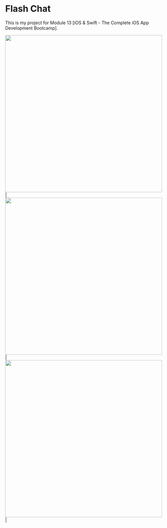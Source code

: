 # Flash Chat

This is my project for Module 13 [iOS & Swift - The Complete iOS App Development Bootcamp].


<img src="https://github.com/kheladzedev/Flash-Chat/assets/94724654/d7a34eb4-e387-4ff1-82f6-5ce25d9d0b12" height="500">|
<img src="https://github.com/kheladzedev/Flash-Chat/assets/94724654/455424f8-950d-408a-a799-207b6d761354" height="500">|
<img src="https://github.com/kheladzedev/Flash-Chat/assets/94724654/fa7878b3-7aa6-477e-9dfe-d94b12973dbd" height="500">|
